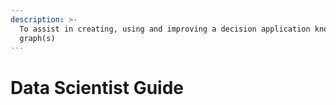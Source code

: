 ```yaml
---
description: >-
  To assist in creating, using and improving a decision application knowledge
  graph(s)
---
```


# Data Scientist Guide

